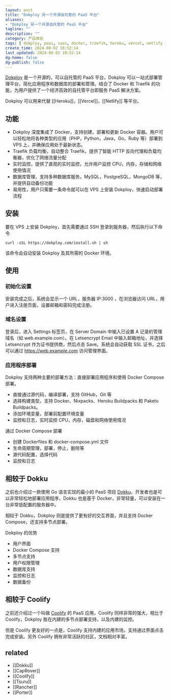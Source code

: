 ```yaml
---
layout: post
title: "Dokploy 另一个开源自托管的 PaaS 平台"
aliases:
- "Dokploy 另一个开源自托管的 PaaS 平台"
tagline: ""
description: ""
category: 产品体验
tags: [ dokploy, paas, saas, docker, traefik, heroku, vercel, netlify ]
create_time: 2024-08-02 10:52:14
last_updated: 2024-08-02 10:52:14
dg-home: false
dg-publish: false
---
```


[Dokploy](https://dokploy.com/) 是一个开源的，可以自托管的 PaaS 平台，Dokploy 可以一站式部署管理平台，简化应用程序和数据库的部署和管理。结合了 Docker 和 Traefik 的功能，为用户提供了一个经济高效的自托管平台即服务 PaaS 解决方案。

Dokploy 可以用来代替 [[Heroku]]，[[Vercel]]，[[Netlify]] 等平台。

## 功能

- Dokploy 深度集成了 Docker，支持创建，部署和更新 Docker 容器。用户可以轻松地将各种类型的应用（PHP，Python，Java，Go，Ruby 等）部署到 VPS 上，并确保应用处于最新状态。
- Traefik 负载均衡，自动整合 Traefik，提供了智能 HTTP 反向代理和负载均衡器，优化了网络流量分配
- 实时监控，提供了直观的实时监控，允许用户监控 CPU，内存，存储和网络使用情况
- 数据库管理，支持多种数据库服务，MySQL，PostgreSQL，MongoDB 等，并提供自动备份功能
- 易用性，用户只需要一条命令就可以在 VPS 上安装 Dokploy，快速启动部署流程

## 安装

要在 VPS 上安装 Dokploy，首先需要通过 SSH 登录到服务器，然后执行以下命令

```
curl -sSL https://dokploy.com/install.sh | sh
```

该命令会自动安装 Dokploy 及其所需的 Docker 环境。

## 使用

### 初始化设置

安装完成之后，系统会显示一个 URL，服务器 IP:3000 ，在浏览器访问 URL，用户进入注册页面，设置邮箱和密码完成注册。

### 域名设置

登录后，进入 Settings 标签页，在 Server Domain 中输入已设置 A 记录的管理域名（如 web.example.com）。在 Letsencrypt Email 中输入邮箱地址，并选择 Letsencrypt 作为证书提供商，然后点击 Save。系统会自动获取 SSL 证书，之后可以通过 https://web.example.com 访问管理界面。

### 应用程序部署

Dokploy 支持两种主要的部署方法：直接部署应用程序和使用 Docker Compose 部署。

- 直接通过源代码，编译部署，支持 GitHub，Git 等
- 选择构建类型，支持 Docker、Nixpacks、Heroku Buildpacks 和 Paketo Buildpacks。
- 添加环境变量，部署前配置环境变量
- 监控和日志，实时监控 CPU，内存，磁盘和网络使用情况

通过 Docker Compose 部署

- 创建 Dockerfiles 和 docker-compose.yml 文件
- 生命周期管理，部署，停止，删除等
- 源代码配置，选择代码
- 监控和日志

## 相较于 Dokku

之前也介绍过一款使用 Go 语言实现的最小的 PaaS 项目 [Dokku](https://blog.einverne.info/post/2023/09/dokku-minimum-paas.html)，开发者也是可以非常轻松地部署应用程序，Dokku 也是基于 Docker，非常轻量，可以安装在一台非常低配置的服务器中。

相较于 Dokku，Dokploy 则是提供了更有好的交互界面，并且支持 Docker Compose，还支持多节点部署。

Dokploy 的优势

- 用户界面
- Docker Compose 支持
- 多节点支持
- 用户权限管理
- 数据库支持
- 监控和日志
- 数据备份

## 相较于 Coolify

之前还介绍过一个叫做 [Coolify](https://blog.einverne.info/post/2023/11/coolify-self-hosted-vercel.html) 的 PaaS 应用，Coolify 同样非常的强大，相比于 Coolify，Dokploy 胜在内建的多节点部署支持，以及内建的监控。

但是 Coolify 更友好的一点是，Coolify 支持内建的应用市场，支持通过界面点击完成安装。另外 Coolify 拥有非常活跃的社区，文档相对丰富。

## related

- [[Dokku]]
- [[CapRover]]
- [[Coolify]]
- [[Tsuru]]
- [[Rancher]]
- [[Porter]]
